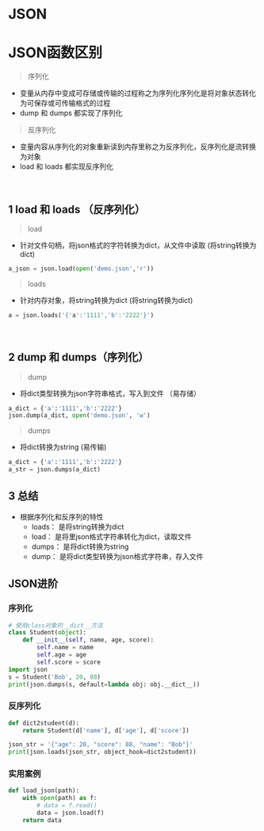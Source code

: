 &emsp;
# JSON


# JSON函数区别
>序列化
- 变量从内存中变成可存储或传输的过程称之为序列化序列化是将对象状态转化为可保存或可传输格式的过程
- dump 和 dumps 都实现了序列化
&emsp;
>反序列化
- 变量内容从序列化的对象重新读到内存里称之为反序列化，反序列化是流转换为对象
- load 和 loads 都实现反序列化


&emsp;
## 1 load 和 loads （反序列化）
>load
- 针对文件句柄，将json格式的字符转换为dict，从文件中读取 (将string转换为dict)
```py
a_json = json.load(open('demo.json','r'))
```

>loads
- 针对内存对象，将string转换为dict (将string转换为dict)
```py
a = json.loads('{'a':'1111','b':'2222'}')
```

&emsp;
## 2 dump 和 dumps（序列化）

>dump
- 将dict类型转换为json字符串格式，写入到文件 （易存储）
```py
a_dict = {'a':'1111','b':'2222'}
json.dump(a_dict, open('demo.json', 'w')
```
>dumps
- 将dict转换为string (易传输)
```py
a_dict = {'a':'1111','b':'2222'}
a_str = json.dumps(a_dict)
```
## 3 总结
- 根据序列化和反序列的特性
    - loads： 是将string转换为dict
    - load： 是将里json格式字符串转化为dict，读取文件
    - dumps： 是将dict转换为string
    - dump： 是将dict类型转换为json格式字符串，存入文件

## JSON进阶
### 序列化
```py
# 使用class对象的__dict__方法
class Student(object):
    def __init__(self, name, age, score):
        self.name = name
        self.age = age
        self.score = score
import json
s = Student('Bob', 20, 88)
print(json.dumps(s, default=lambda obj: obj.__dict__))
```

### 反序列化
```py
def dict2student(d):
    return Student(d['name'], d['age'], d['score'])

json_str = '{"age": 20, "score": 88, "name": "Bob"}'
print(json.loads(json_str, object_hook=dict2student))
```
### 实用案例
```py
def load_json(path):
    with open(path) as f:
        # data = f.read()
        data = json.load(f)
    return data
```